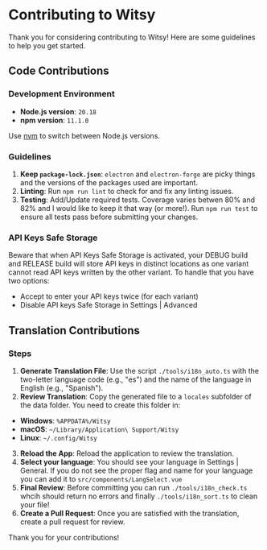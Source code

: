 # Contributing to Witsy

Thank you for considering contributing to Witsy! Here are some guidelines to help you get started.

## Code Contributions

### Development Environment

- **Node.js version**: `20.18`
- **npm version**: `11.1.0`

Use [nvm](https://github.com/nvm-sh/nvm) to switch between Node.js versions.

### Guidelines

1. **Keep `package-lock.json`**: `electron` and `electron-forge` are picky things and the versions of the packages used are important.
2. **Linting**: Run `npm run lint` to check for and fix any linting issues.
3. **Testing**: Add/Update required tests. Coverage varies betwen 80% and 82% and I would like to keep it that way (or more!). Run `npm run test` to ensure all tests pass before submitting your changes.

### API Keys Safe Storage

Beware that when API Keys Safe Storage is activated, your DEBUG build and RELEASE build will store API keys in distinct locations as one variant cannot read API keys written by the other variant. To handle that you have two options:

- Accept to enter your API keys twice (for each variant)
- Disable API keys Safe Storage in Settings | Advanced  

## Translation Contributions

### Steps

1. **Generate Translation File**: Use the script `./tools/i18n_auto.ts` with the two-letter language code (e.g., "es") and the name of the language in English (e.g., "Spanish").
2. **Review Translation**: Copy the generated file to a `locales` subfolder of the  data folder. You need to create this folder in:
  - **Windows**: `%APPDATA%/Witsy`
  - **macOS**: `~/Library/Application\ Support/Witsy`
  - **Linux**: `~/.config/Witsy`
3. **Reload the App**: Reload the application to review the translation.
4. **Select your language**: You should see your language in Settings | General. If you do not see the proper flag and name for your language you can add it to `src/components/LangSelect.vue`
5. **Final Review**: Before committing you can run `./tools/i18n_check.ts` whcih should return no errors and finally `./tools/i18n_sort.ts` to clean your file!
6. **Create a Pull Request**: Once you are satisfied with the translation, create a pull request for review.

Thank you for your contributions!